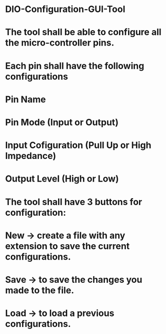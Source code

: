 DIO-Configuration-GUI-Tool
==========================
# The tool shall be able to configure all the micro-controller pins.
# Each pin shall have the following configurations
  # Pin Name
  # Pin Mode (Input or Output)
  # Input Cofiguration (Pull Up or High Impedance)
  # Output Level (High or Low)
# The tool shall have 3 buttons for configuration:
  # New  -> create a file with any extension to save the current configurations.
  # Save -> to save the changes you made to the file.
  # Load -> to load a previous configurations.
